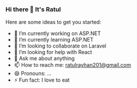 ### Hi there 👋 It's Ratul


Here are some ideas to get you started:

- 🔭 I’m currently working on ASP.NET
- 🌱 I’m currently learning ASP.NET
- 👯 I’m looking to collaborate on Laravel
- 🤔 I’m looking for help with React
- 💬 Ask me about anything
- 📫 How to reach me: ratulrayhan201@gmail.com
- 😄 Pronouns: ...
- ⚡ Fun fact: I love to eat

